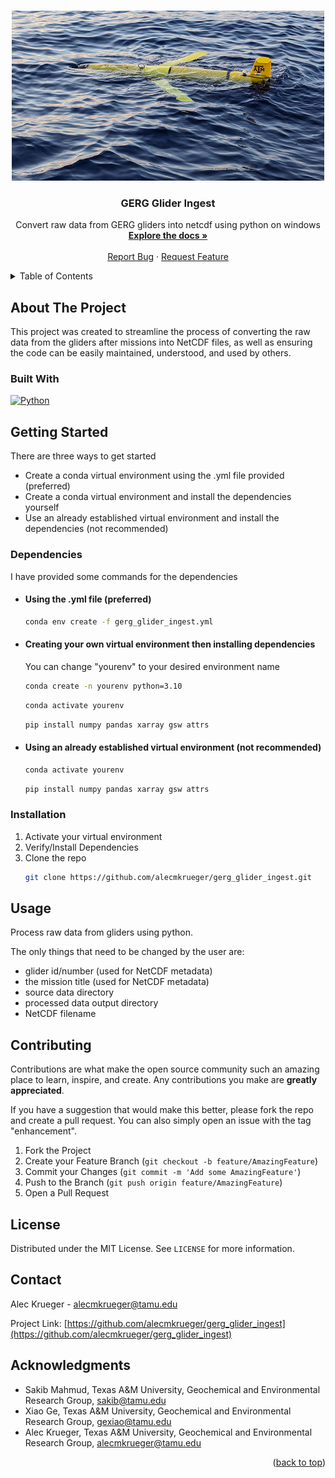 <a id="readme-top"></a>

<!-- PROJECT LOGO -->
<br />
<div align="center">
  <a href="https://github.com/alecmkrueger/gerg_glider_ingest">
    <img src="https://github.com/alecmkrueger/project_images/blob/main/TAMU-GERG-Glider.jpg?raw=true" alt="Logo" width="500" height="272">
  </a>

<h3 align="center">GERG Glider Ingest</h3>

  <p align="center">
    Convert raw data from GERG gliders into netcdf using python on windows
    <br />
    <a href="https://github.com/alecmkrueger/gerg_glider_ingest"><strong>Explore the docs »</strong></a>
    <br />
    <br />
    <a href="https://github.com/alecmkrueger/gerg_glider_ingest/issues/new?labels=bug&template=bug-report---.md">Report Bug</a>
    ·
    <a href="https://github.com/alecmkrueger/gerg_glider_ingest/issues/new?labels=enhancement&template=feature-request---.md">Request Feature</a>
  </p>
</div>



<!-- TABLE OF CONTENTS -->
<details>
  <summary>Table of Contents</summary>
  <ol>
    <li>
      <a href="#about-the-project">About The Project</a>
      <ul>
        <li><a href="#built-with">Built With</a></li>
      </ul>
    </li>
    <li>
      <a href="#getting-started">Getting Started</a>
      <ul>
        <li><a href="#dependencies">Dependencies</a></li>
        <li><a href="#installation">Installation</a></li>
      </ul>
    </li>
    <li><a href="#usage">Usage</a></li>
    <li><a href="#contributing">Contributing</a></li>
    <li><a href="#license">License</a></li>
    <li><a href="#contact">Contact</a></li>
    <li><a href="#acknowledgments">Acknowledgments</a></li>
  </ol>
</details>



<!-- ABOUT THE PROJECT -->
## About The Project

This project was created to streamline the process of converting the raw data from the gliders after missions into NetCDF files, 
as well as ensuring the code can be easily maintained, understood, and used by others.



### Built With

[![Python][Python]][Python-url]



<!-- GETTING STARTED -->
## Getting Started

There are three ways to get started
* Create a conda virtual environment using the .yml file provided (preferred)
* Create a conda virtual environment and install the dependencies yourself
* Use an already established virtual environment and install the dependencies (not recommended)



### Dependencies
I have provided some commands for the dependencies

* #### Using the .yml file (preferred)
    ```sh
    conda env create -f gerg_glider_ingest.yml
    ```

* #### Creating your own virtual environment then installing dependencies
    You can change "yourenv" to your desired environment name 

    ```sh
    conda create -n yourenv python=3.10
    ```
    
    ```sh
    conda activate yourenv
    ```

    ```sh
    pip install numpy pandas xarray gsw attrs
    ```

* #### Using an already established virtual environment (not recommended)

    ```sh
    conda activate yourenv
    ```

    ```sh
    pip install numpy pandas xarray gsw attrs
    ```

### Installation

1. Activate your virtual environment
1. Verify/Install Dependencies
1. Clone the repo
   ```sh
   git clone https://github.com/alecmkrueger/gerg_glider_ingest.git
   ```





<!-- USAGE EXAMPLES -->
## Usage

Process raw data from gliders using python. 

The only things that need to be changed by the user are:
* glider id/number (used for NetCDF metadata)
* the mission title (used for NetCDF metadata)
* source data directory
* processed data output directory
* NetCDF filename




<!-- CONTRIBUTING -->
## Contributing

Contributions are what make the open source community such an amazing place to learn, inspire, and create. Any contributions you make are **greatly appreciated**.

If you have a suggestion that would make this better, please fork the repo and create a pull request. You can also simply open an issue with the tag "enhancement".

1. Fork the Project
2. Create your Feature Branch (`git checkout -b feature/AmazingFeature`)
3. Commit your Changes (`git commit -m 'Add some AmazingFeature'`)
4. Push to the Branch (`git push origin feature/AmazingFeature`)
5. Open a Pull Request





<!-- LICENSE -->
## License

Distributed under the MIT License. See `LICENSE` for more information.



<!-- CONTACT -->
## Contact

Alec Krueger - alecmkrueger@tamu.edu

Project Link: [https://github.com/alecmkrueger/gerg_glider_ingest](https://github.com/alecmkrueger/gerg_glider_ingest)



<!-- ACKNOWLEDGMENTS -->
## Acknowledgments

* Sakib Mahmud, Texas A&M University, Geochemical and Environmental Research Group, sakib@tamu.edu
* Xiao Ge, Texas A&M University, Geochemical and Environmental Research Group, gexiao@tamu.edu
* Alec Krueger, Texas A&M University, Geochemical and Environmental Research Group, alecmkrueger@tamu.edu

<p align="right">(<a href="#readme-top">back to top</a>)</p>



<!-- MARKDOWN LINKS & IMAGES -->
<!-- https://www.markdownguide.org/basic-syntax/#reference-style-links -->
[contributors-shield]: https://img.shields.io/github/contributors/alecmkrueger/gerg_glider_ingest.svg?style=for-the-badge
[contributors-url]: https://github.com/alecmkrueger/gerg_glider_ingest/graphs/contributors
[forks-shield]: https://img.shields.io/github/forks/alecmkrueger/gerg_glider_ingest.svg?style=for-the-badge
[forks-url]: https://github.com/alecmkrueger/gerg_glider_ingest/network/members
[stars-shield]: https://img.shields.io/github/stars/alecmkrueger/gerg_glider_ingest.svg?style=for-the-badge
[stars-url]: https://github.com/alecmkrueger/gerg_glider_ingest/stargazers
[issues-shield]: https://img.shields.io/github/issues/alecmkrueger/gerg_glider_ingest.svg?style=for-the-badge
[issues-url]: https://github.com/alecmkrueger/gerg_glider_ingest/issues
[license-shield]: https://img.shields.io/github/license/alecmkrueger/gerg_glider_ingest.svg?style=for-the-badge
[license-url]: https://github.com/alecmkrueger/gerg_glider_ingest/LICENSE
[linkedin-shield]: https://img.shields.io/badge/-LinkedIn-black.svg?style=for-the-badge&logo=linkedin&colorB=555
[linkedin-url]: https://linkedin.com/in/aleckrueger
[product-screenshot]: images/screenshot.png
[Python]: https://img.shields.io/badge/python-000000?&logo=python
[Python-url]: https://www.python.org/